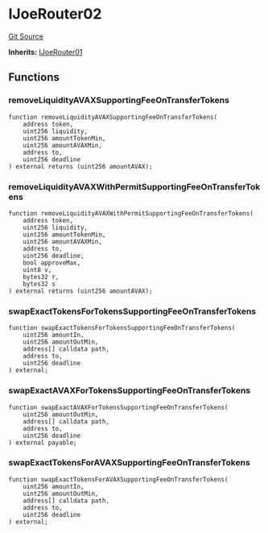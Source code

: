 # IJoeRouter02
[Git Source](https://github.com-hedgefarm/HedgeFarm/smart-farmer/blob/c90db012f9c5fe4b328d8988c68447eed814b014/contracts/dex/interface/traderjoe/IJoeRouter02.sol)

**Inherits:**
[IJoeRouter01](/contracts/dex/interface/traderjoe/IJoeRouter01.sol/contract.IJoeRouter01.md)


## Functions
### removeLiquidityAVAXSupportingFeeOnTransferTokens


```solidity
function removeLiquidityAVAXSupportingFeeOnTransferTokens(
    address token,
    uint256 liquidity,
    uint256 amountTokenMin,
    uint256 amountAVAXMin,
    address to,
    uint256 deadline
) external returns (uint256 amountAVAX);
```

### removeLiquidityAVAXWithPermitSupportingFeeOnTransferTokens


```solidity
function removeLiquidityAVAXWithPermitSupportingFeeOnTransferTokens(
    address token,
    uint256 liquidity,
    uint256 amountTokenMin,
    uint256 amountAVAXMin,
    address to,
    uint256 deadline,
    bool approveMax,
    uint8 v,
    bytes32 r,
    bytes32 s
) external returns (uint256 amountAVAX);
```

### swapExactTokensForTokensSupportingFeeOnTransferTokens


```solidity
function swapExactTokensForTokensSupportingFeeOnTransferTokens(
    uint256 amountIn,
    uint256 amountOutMin,
    address[] calldata path,
    address to,
    uint256 deadline
) external;
```

### swapExactAVAXForTokensSupportingFeeOnTransferTokens


```solidity
function swapExactAVAXForTokensSupportingFeeOnTransferTokens(
    uint256 amountOutMin,
    address[] calldata path,
    address to,
    uint256 deadline
) external payable;
```

### swapExactTokensForAVAXSupportingFeeOnTransferTokens


```solidity
function swapExactTokensForAVAXSupportingFeeOnTransferTokens(
    uint256 amountIn,
    uint256 amountOutMin,
    address[] calldata path,
    address to,
    uint256 deadline
) external;
```

